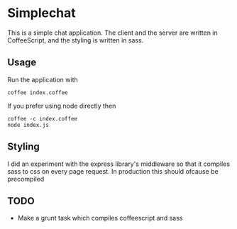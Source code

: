 # Simplechat

This is a simple chat application. The client and the server are written in 
CoffeeScript, and the styling is written in sass.

## Usage
Run the application with
```
coffee index.coffee
```
If you prefer using node directly then
```
coffee -c index.coffee
node index.js
```

## Styling
I did an experiment with the express library's middleware so that it compiles
sass to css on every page request. In production this should ofcause be 
precompiled

## TODO
- Make a grunt task which compiles coffeescript and sass
